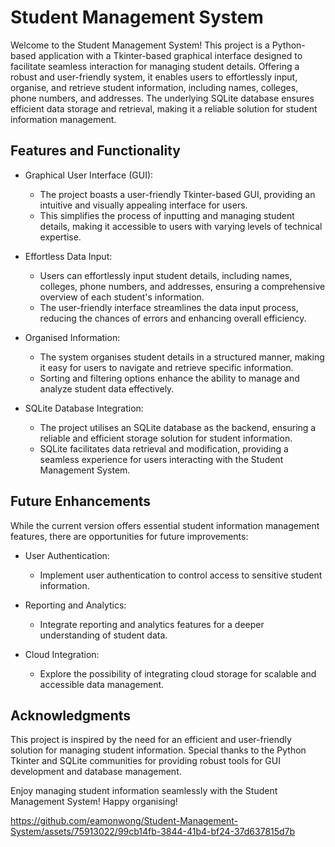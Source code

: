 # Student Management System
Welcome to the Student Management System! This project is a Python-based application with a Tkinter-based graphical interface designed to facilitate seamless interaction for managing student details. Offering a robust and user-friendly system, it enables users to effortlessly input, organise, and retrieve student information, including names, colleges, phone numbers, and addresses. The underlying SQLite database ensures efficient data storage and retrieval, making it a reliable solution for student information management.

## Features and Functionality

- Graphical User Interface (GUI):
  - The project boasts a user-friendly Tkinter-based GUI, providing an intuitive and visually appealing interface for users.
  - This simplifies the process of inputting and managing student details, making it accessible to users with varying levels of technical expertise.

- Effortless Data Input:
  - Users can effortlessly input student details, including names, colleges, phone numbers, and addresses, ensuring a comprehensive overview of each student's information.
  - The user-friendly interface streamlines the data input process, reducing the chances of errors and enhancing overall efficiency.

- Organised Information:
  - The system organises student details in a structured manner, making it easy for users to navigate and retrieve specific information.
  - Sorting and filtering options enhance the ability to manage and analyze student data effectively.

- SQLite Database Integration:
  - The project utilises an SQLite database as the backend, ensuring a reliable and efficient storage solution for student information.
  - SQLite facilitates data retrieval and modification, providing a seamless experience for users interacting with the Student Management System.


## Future Enhancements

While the current version offers essential student information management features, there are opportunities for future improvements:

- User Authentication:
  - Implement user authentication to control access to sensitive student information.

- Reporting and Analytics:
  - Integrate reporting and analytics features for a deeper understanding of student data.

- Cloud Integration:
  - Explore the possibility of integrating cloud storage for scalable and accessible data management.


## Acknowledgments

This project is inspired by the need for an efficient and user-friendly solution for managing student information. Special thanks to the Python Tkinter and SQLite communities for providing robust tools for GUI development and database management.

Enjoy managing student information seamlessly with the Student Management System! Happy organising!

https://github.com/eamonwong/Student-Management-System/assets/75913022/99cb14fb-3844-41b4-bf24-37d637815d7b
